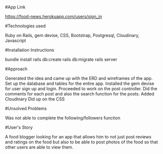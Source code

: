 #App Link

https://food-news.herokuapp.com/users/sign_in

#Technologies used

Ruby on Rails, gem devise, CSS, Bootstrap, Postgresql, Cloudinary, Javascript


#Installation Instructions

bundle install
rails db:create
rails db:migrate
rails server

#Approach

Generated the idea and came up with the ERD and wireframes of the app.
Set up the database and tables for the entire app.
Installed the gem devise for user sign up and login.
Proceeded to work on the post controller.
Did the comments for each post and also the search function for the posts.
Added Cloudinary
Did up on the CSS


#Unsolved Problems

Was not able to complete the following/followers function

#User's Story

A food blogger looking for an app that allows him to not just post reviews and ratings on the food but also to be able to post photos of the food so that other users are able to view them.